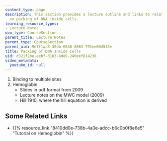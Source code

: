 ```yaml
---
content_type: page
description: This section provides a lecture outline and links to related materials
  on packing of DNA inside cells.
learning_resource_types:
- Lecture Notes
ocw_type: CourseSection
parent_title: Lecture Notes
parent_type: CourseSection
parent_uid: 9e7f1aa8-38db-6648-8063-791ee60d518e
title: Packing of DNA Inside Cells
uid: d321f2be-aebf-d103-6de6-240eef814236
video_metadata:
  youtube_id: null
---
```


1.  Binding to multiple sites
2.  Hemoglobin
    *   Slides in pdf format from 2009
    *   Lecture notes on the MWC model (2009)
    *   Hill 1910, where the hill equation is derived

Some Related Links
------------------

*   {{% resource_link "8410dd0e-738b-4a3e-adcc-b6c0b0f8e6e5" "Tutorial on Hemoglobin" %}}